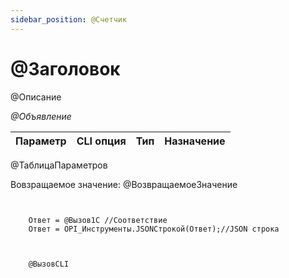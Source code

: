 ```yaml
---
sidebar_position: @Счетчик
---
```


# @Заголовок
@Описание


*@Объявление*

  | Параметр | CLI опция | Тип | Назначение |
  |-|-|-|-|
@ТаблицаПараметров
  
  Вовзращаемое значение: @ВозвращаемоеЗначение

```bsl title="Пример кода"
	

	Ответ = @Вызов1С //Соответствие
	Ответ = OPI_Инструменты.JSONСтрокой(Ответ);//JSON строка
	
```

```sh title="Пример команд CLI"
    
    @ВызовCLI

```


```json title="Результат"


```
